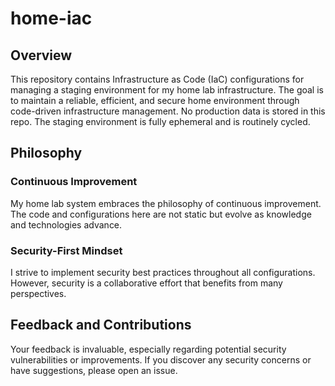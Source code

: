 # home-iac

## Overview

This repository contains Infrastructure as Code (IaC) configurations for managing a staging environment for my home lab infrastructure. The goal is to maintain a reliable, efficient, and secure home environment through code-driven infrastructure management. No production data is stored in this repo. The staging environment is fully ephemeral and is routinely cycled.

## Philosophy

### Continuous Improvement

My home lab system embraces the philosophy of continuous improvement. The code and configurations here are not static but evolve as knowledge and technologies advance.

### Security-First Mindset

I strive to implement security best practices throughout all configurations. However, security is a collaborative effort that benefits from many perspectives.

## Feedback and Contributions

Your feedback is invaluable, especially regarding potential security vulnerabilities or improvements. If you discover any security concerns or have suggestions, please open an issue.
